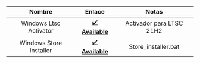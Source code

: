 | Nombre | Enlace | Notas |
| :-: | :-: | :-: |
| Windows Ltsc Activator | [✔️ **Available**](https://www.mediafire.com/file/o99ssa09w8o85mg/LTSC.zip/file) | Activador para LTSC 21H2 |
| Windows Store Installer | [✔️ **Available**](https://www.mediafire.com/file/8gorwha91g0dfmo/Store_Installer.zip/file) | Store_installer.bat 
